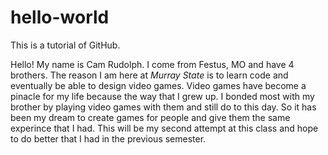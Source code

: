 # hello-world
This is a tutorial of GitHub.

Hello! My name is Cam Rudolph. I come from Festus, MO and have 4 brothers. The reason I am here at *Murray State* is to learn code and eventually be able to design video games. Video games have become a pinacle for my life because the way that I grew up. I bonded most with my brother by playing video games with them and still do to this day. So it has been my dream to create games for people and give them the same experince that I had. This will be my second attempt at this class and hope to do better that I had in the previous semester.
